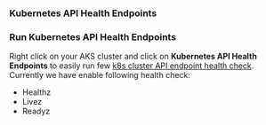 ### Kubernetes API Health Endpoints

### Run Kubernetes API Health Endpoints

Right click on your AKS cluster and click on **Kubernetes API Health Endpoints** to easily run few [k8s cluster API endpoint health check](https://kubernetes.io/docs/reference/using-api/health-checks/). Currently we have enable following health check:

- Healthz
- Livez
- Readyz